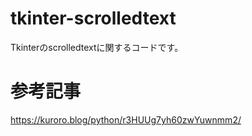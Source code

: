 # tkinter-scrolledtext
Tkinterのscrolledtextに関するコードです。

# 参考記事
https://kuroro.blog/python/r3HUUg7yh60zwYuwnmm2/
